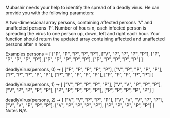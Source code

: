 Mubashir needs your help to identify the spread of a deadly virus. He can provide you with the following parameters:

A two-dimensional array persons, containing affected persons 'V' and unaffected persons 'P'.
Number of hours n, each infected person is spreading the virus to one person up, down, left and right each hour.
Your function should return the updated array containing affected and unaffected persons after n hours.

Examples
persons = [
  ["P", "P", "P", "P", "P"],
  ["V", "P", "P", "P", "P"],
  ["P", "P", "P", "P", "P"],
  ["P", "P", "P", "P", "P"],
  ["P", "P", "P", "P", "P"]
]


deadlyVirus(persons, 0) ➞ [
  ["P", "P", "P", "P", "P"],
  ["V", "P", "P", "P", "P"],
  ["P", "P", "P", "P", "P"],
  ["P", "P", "P", "P", "P"],
  ["P", "P", "P", "P", "P"]
]

deadlyVirus(persons, 1) ➞ [
  ["V", "P", "P", "P", "P"],
  ["V", "V", "P", "P", "P"],
  ["V", "P", "P", "P", "P"],
  ["P", "P", "P", "P", "P"],
  ["P", "P", "P", "P", "P"]
]

deadlyVirus(persons, 2) ➞ [
  ["V", "V", "P", "P", "P"],
  ["V", "V", "V", "P", "P"],
  ["V", "V", "P", "P", "P"],
  ["V", "P", "P", "P", "P"],
  ["P", "P", "P", "P", "P"]
]
Notes
N/A